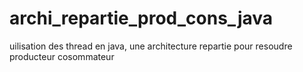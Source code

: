 # archi_repartie_prod_cons_java
uilisation des thread en java, une architecture repartie pour resoudre producteur cosommateur 
